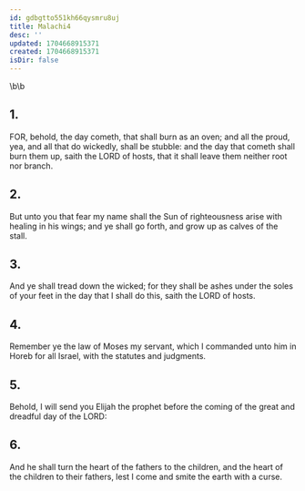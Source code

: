 ```yaml
---
id: gdbgtto551kh66qysmru8uj
title: Malachi4
desc: ''
updated: 1704668915371
created: 1704668915371
isDir: false
---
```

\b\b
## 1.
FOR, behold, the day cometh, that shall burn as an oven; and all the proud, yea, and all that do wickedly, shall be stubble: and the day that cometh shall burn them up, saith the LORD of hosts, that it shall leave them neither root nor branch.
## 2.
But unto you that fear my name shall the Sun of righteousness arise with healing in his wings; and ye shall go forth, and grow up as calves of the stall.
## 3.
And ye shall tread down the wicked; for they shall be ashes under the soles of your feet in the day that I shall do this, saith the LORD of hosts.
## 4.
Remember ye the law of Moses my servant, which I commanded unto him in Horeb for all Israel, with the statutes and judgments.
## 5.
Behold, I will send you Elijah the prophet before the coming of the great and dreadful day of the LORD:
## 6.
And he shall turn the heart of the fathers to the children, and the heart of the children to their fathers, lest I come and smite the earth with a curse.
